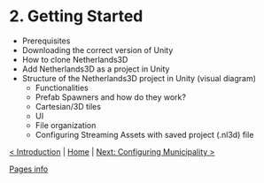 # 2. Getting Started
- Prerequisites
- Downloading the correct version of Unity
- How to clone Netherlands3D
- Add Netherlands3D as a project in Unity
- Structure of the Netherlands3D project in Unity (visual diagram)
    - Functionalities
    - Prefab Spawners and how do they work?
    - Cartesian/3D tiles
    - UI
    - File organization
    - Configuring Streaming Assets with saved project (.nl3d) file

[< Introduction](./introduction.md) | [Home](./index.md) | [Next: Configuring Municipality >](./configuring-municipality.md)

[Pages info](./pages/example/pages.md)